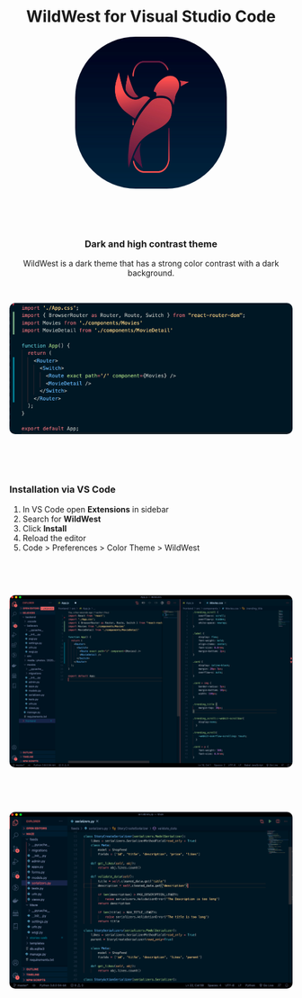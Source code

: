 <h1 align="center">
  WildWest for Visual Studio Code 
</h1>
<p align="center">
  <img src="demo/logo.jpg" width='270' style= "border-radius:40%" title="hover text">
</p>


<p>&nbsp;</p> 
<p>&nbsp;</p> 

<h3 align="center">
  Dark and high contrast theme
</h3>

<p align="center">
  WildWest is a dark theme that has a strong color contrast with a dark background.
</p>

<p>&nbsp;</p> 

<p align="center">
  <img src="demo/img2.png" style= "border-radius: 10px 10px" title="hover text">
</p>


<p>&nbsp;</p> 
<p>&nbsp;</p> 

### Installation via VS Code
1. In VS Code open **Extensions** in sidebar
2. Search for **WildWest**
3. Click **Install**
4. Reload the editor
5. Code > Preferences > Color Theme > WildWest

<p>&nbsp;</p> 
<p>&nbsp;</p>

<img src="demo/img1.png" style= "border-radius: 10px 10px" title="hover text">

<p>&nbsp;</p> 
<p>&nbsp;</p> 

<img src="demo/img3.png" style= "border-radius: 10px 10px" title="hover text">